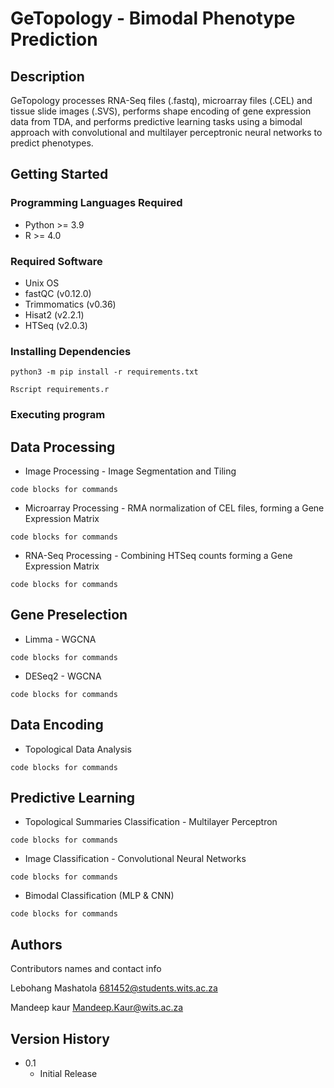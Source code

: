 # GeTopology - Bimodal Phenotype Prediction

## Description

GeTopology processes RNA-Seq files (.fastq), microarray files (.CEL) and tissue slide images (.SVS), performs shape encoding of gene expression data from TDA, and performs predictive learning tasks using a bimodal approach with convolutional and multilayer perceptronic neural networks to predict phenotypes. 

## Getting Started

### Programming Languages Required

* Python >= 3.9 
* R >= 4.0

### Required Software

* Unix OS 
* fastQC (v0.12.0)
* Trimmomatics (v0.36)
* Hisat2 (v2.2.1)
* HTSeq (v2.0.3)

### Installing Dependencies


```
python3 -m pip install -r requirements.txt
```

```
Rscript requirements.r
```

### Executing program
## Data Processing
* Image Processing - Image Segmentation and Tiling
```
code blocks for commands
```
* Microarray Processing - RMA normalization of CEL files, forming a Gene Expression Matrix
```
code blocks for commands
```

* RNA-Seq Processing - Combining HTSeq counts forming a Gene Expression Matrix
```
code blocks for commands
```
## Gene Preselection

* Limma - WGCNA
```
code blocks for commands
```
* DESeq2 - WGCNA 
```
code blocks for commands
```

## Data Encoding

* Topological Data Analysis 
```
code blocks for commands
```

## Predictive Learning 

* Topological Summaries Classification - Multilayer Perceptron
```
code blocks for commands
```

* Image Classification - Convolutional Neural Networks
```
code blocks for commands
```

* Bimodal Classification (MLP & CNN)
```
code blocks for commands
```

## Authors

Contributors names and contact info

Lebohang Mashatola  [681452@students.wits.ac.za](681452@students.wits.ac.za)

Mandeep kaur [Mandeep.Kaur@wits.ac.za](Mandeep.Kaur@wits.ac.za)

## Version History

* 0.1
    * Initial Release


